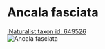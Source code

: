 
Ancala fasciata
===============
  
[iNaturalist taxon id: 649526](https://www.inaturalist.org/taxa/649526)  
![Ancala fasciata](https://inaturalist-open-data.s3.amazonaws.com/photos/58306974/medium.jpeg)